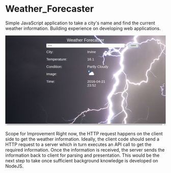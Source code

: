# Weather_Forecaster
Simple JavaScript application to take a city's name and find the current weather information.
Building experience on developing web applications.

![alt text](https://github.com/safirshahbaaz/Weather_Forecaster/blob/master/Screenshot%20from%202016-04-21%2023:53:33.png "Application Screenshot")

Scope for Improvement
Right now, the HTTP request happens on the client side to get the weather information. Ideally, the client code should send a HTTP request to a server which in turn executes an API call to get the required information. Once the information is received, the server sends the information back to client for parsing and presentation. This would be the next step to take once sufficient background knowledge is developed on NodeJS.
